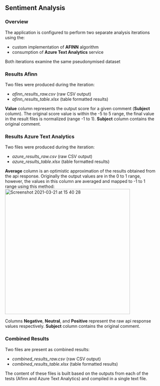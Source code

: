 
## Sentiment Analysis


### Overview
The application is configured to perform two separate analysis iterations using the:
- custom implementation of **AFINN** algorithm
- consumption of **Azure Text Analytics** service

Both iterations examine the same pseudonymised dataset

### Results Afinn
Two files were produced during the iteration:
- _afinn_results_raw.csv_ (raw CSV output)
- _afinn_results_table.xlsx_ (table formatted results)

**Value** column represents the output score for a given comment (**Subject** column). The original score value is within the -5 to 5 range, the final value in the result files is normalized (range -1 to 1).
**Subject** column contains the original comment.

### Results Azure Text Analytics

Two files were produced during the iteration:

- _azure_results_raw.csv_ (raw CSV output)
- _azure_results_table.xlsx_ (table formatted results)

**Average** column is an optimistic approximation of the results obtained from the api response. Originally the output values are in the 0 to 1 range, however, the values in this column are averaged and mapped to -1 to 1 range using this method:<img width="413" alt="Screenshot 2021-03-21 at 15 40 28" src="https://user-images.githubusercontent.com/65495543/111909009-c95e7580-8a5b-11eb-876d-5b6f6f5eb442.png">

Columns **Negative**, **Neutral**, and **Positive** represent the raw api response values respectively.
**Subject** column contains the original comment.

### Combined Results
Two files are present as combined results:
- _combined_results_raw.csv_ (raw CSV output)
- _combined_results_table.xlsx_ (table formatted results)

The content of these files is built based on the outputs from each of the tests (Afinn and Azure Text Analytics) and compiled in a single text file.
